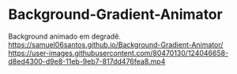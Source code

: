 # Background-Gradient-Animator
Background animado em degradê. 
https://samuel06santos.github.io/Background-Gradient-Animator/
https://user-images.githubusercontent.com/80470130/124046658-d8ed4300-d9e8-11eb-9eb7-817dd476fea8.mp4

